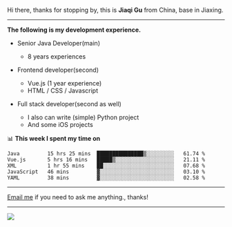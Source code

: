 Hi there, thanks for stopping by, this is **Jiaqi Gu** from China, base in Jiaxing.

---

**The following is my development experience.**

- Senior Java Developer(main)
  - 8 years experiences

- Frontend developer(second)
  - Vue.js (1 year experience)
  - HTML / CSS / Javascript
  
- Full stack developer(second as well)
  - I also can write (simple) Python project
  - And some iOS projects

📊 **This week I spent my time on**
<!--START_SECTION:waka-->
```text
Java         15 hrs 25 mins  ███████████████▒░░░░░░░░░   61.74 % 
Vue.js       5 hrs 16 mins   █████▒░░░░░░░░░░░░░░░░░░░   21.11 % 
XML          1 hr 55 mins    ██░░░░░░░░░░░░░░░░░░░░░░░   07.68 % 
JavaScript   46 mins         ▓░░░░░░░░░░░░░░░░░░░░░░░░   03.10 % 
YAML         38 mins         ▓░░░░░░░░░░░░░░░░░░░░░░░░   02.58 % 
```
<!--END_SECTION:waka-->

---

[Email me](mailto:droidqw@gmail.com?subject=Hiring_from_GitHub) if you need to ask me anything., thanks!

---

![]( https://visitor-badge.glitch.me/badge?page_id=githubgujiaqi)
